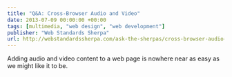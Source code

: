 ```yaml
---
title: "Q&A: Cross-Browser Audio and Video"
date: 2013-07-09 00:00:00 +00:00
tags: [multimedia, "web design", "web development"]
publisher: "Web Standards Sherpa"
url: http://webstandardssherpa.com/ask-the-sherpas/cross-browser-audio-and-video
---
```


Adding audio and video content to a web page is nowhere near as easy as we might like it to be.
